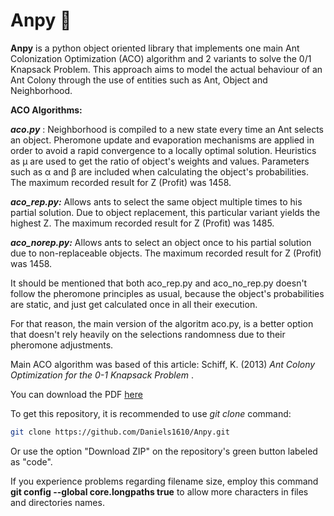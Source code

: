 # Anpy 🐜

**Anpy** is a python object oriented library that implements one main Ant Colonization Optimization (ACO) algorithm 
and 2 variants to solve the 0/1 Knapsack Problem. This approach aims to model the actual behaviour of an Ant Colony
through the use of entities such as Ant, Object and Neighborhood.

**ACO Algorithms:**

**_aco.py_** : Neighborhood is compiled to a new state every time an Ant selects an object. 
           Pheromone update and evaporation mechanisms are applied in order to avoid a
           rapid convergence to a locally optimal solution. Heuristics as μ are used
           to get the ratio of object's weights and values. Parameters such as α and
           β are included when calculating the object's probabilities. The maximum 
           recorded result for Z (Profit) was 1458.
          
**_aco_rep.py:_** Allows ants to select the same object multiple times to his partial solution.
              Due to object replacement, this particular variant yields the highest Z. 
              The maximum recorded result for Z (Profit) was 1485.

**_aco_norep.py:_** Allows ants to select an object once to his partial solution due to 
                non-replaceable objects. The maximum recorded result for Z (Profit) was 1458.

It should be mentioned that both aco_rep.py and aco_no_rep.py doesn't follow the pheromone
principles as usual, because the object's probabilities are static, and just get calculated
once in all their execution.

For that reason, the main version of the algoritm aco.py, is a better option that doesn't rely
heavily on the selections randomness due to their pheromone adjustments.

Main ACO algorithm was based of this article:
Schiff, K. (2013) _Ant Colony Optimization for the 0-1 Knapsack Problem_ .

You can download the PDF [here](https://www.ejournals.eu/Czasopismo-Techniczne/2013/Automatyka-Zeszyt-3-AC-(11)-2013/art/3594)

To get this repository, it is recommended to use _git clone_ command:
```bash
git clone https://github.com/Daniels1610/Anpy.git
```
Or use the option "Download ZIP" on the repository's green button labeled as "code". 

If you experience problems regarding filename size, employ this command **git config --global core.longpaths true** to allow more characters in files and directories names.
